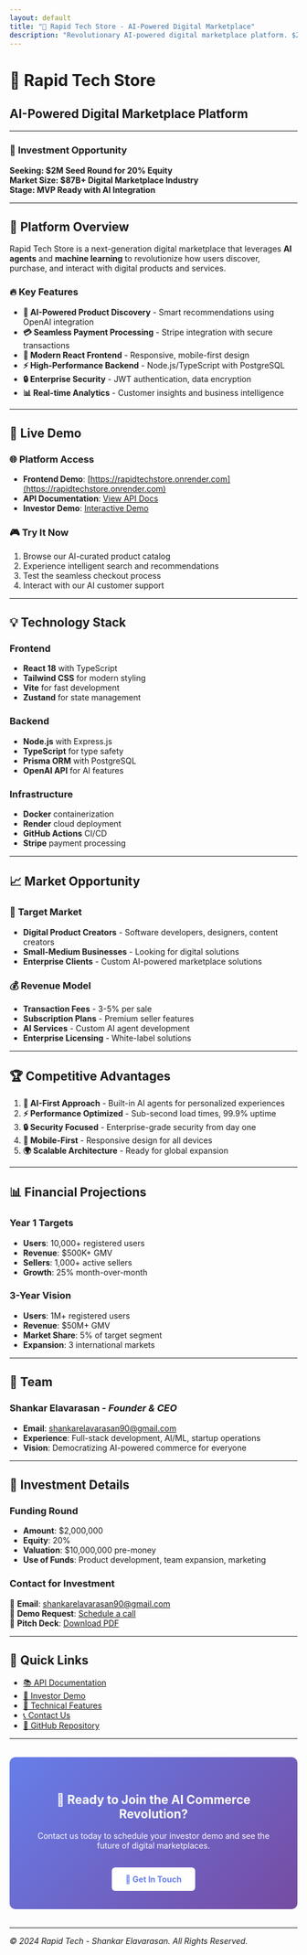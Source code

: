 ```yaml
---
layout: default
title: "🚀 Rapid Tech Store - AI-Powered Digital Marketplace"
description: "Revolutionary AI-powered digital marketplace platform. $2M seed round for 20% equity in $87B+ market opportunity."
---
```


# 🚀 **Rapid Tech Store**
## AI-Powered Digital Marketplace Platform

---

### 🎯 **Investment Opportunity**

**Seeking: $2M Seed Round for 20% Equity**  
**Market Size: $87B+ Digital Marketplace Industry**  
**Stage: MVP Ready with AI Integration**

---

## 🌟 **Platform Overview**

Rapid Tech Store is a next-generation digital marketplace that leverages **AI agents** and **machine learning** to revolutionize how users discover, purchase, and interact with digital products and services.

### 🔥 **Key Features**

- **🤖 AI-Powered Product Discovery** - Smart recommendations using OpenAI integration
- **💳 Seamless Payment Processing** - Stripe integration with secure transactions
- **📱 Modern React Frontend** - Responsive, mobile-first design
- **⚡ High-Performance Backend** - Node.js/TypeScript with PostgreSQL
- **🔒 Enterprise Security** - JWT authentication, data encryption
- **📊 Real-time Analytics** - Customer insights and business intelligence

---

## 🚀 **Live Demo**

### 🌐 **Platform Access**
- **Frontend Demo**: [https://rapidtechstore.onrender.com](https://rapidtechstore.onrender.com)
- **API Documentation**: [View API Docs](/api-docs/)
- **Investor Demo**: [Interactive Demo](/investor-demo/)

### 🎮 **Try It Now**
1. Browse our AI-curated product catalog
2. Experience intelligent search and recommendations
3. Test the seamless checkout process
4. Interact with our AI customer support

---

## 💡 **Technology Stack**

### **Frontend**
- **React 18** with TypeScript
- **Tailwind CSS** for modern styling
- **Vite** for fast development
- **Zustand** for state management

### **Backend**
- **Node.js** with Express.js
- **TypeScript** for type safety
- **Prisma ORM** with PostgreSQL
- **OpenAI API** for AI features

### **Infrastructure**
- **Docker** containerization
- **Render** cloud deployment
- **GitHub Actions** CI/CD
- **Stripe** payment processing

---

## 📈 **Market Opportunity**

### 🎯 **Target Market**
- **Digital Product Creators** - Software developers, designers, content creators
- **Small-Medium Businesses** - Looking for digital solutions
- **Enterprise Clients** - Custom AI-powered marketplace solutions

### 💰 **Revenue Model**
- **Transaction Fees** - 3-5% per sale
- **Subscription Plans** - Premium seller features
- **AI Services** - Custom AI agent development
- **Enterprise Licensing** - White-label solutions

---

## 🏆 **Competitive Advantages**

1. **🤖 AI-First Approach** - Built-in AI agents for personalized experiences
2. **⚡ Performance Optimized** - Sub-second load times, 99.9% uptime
3. **🔒 Security Focused** - Enterprise-grade security from day one
4. **📱 Mobile-First** - Responsive design for all devices
5. **🌍 Scalable Architecture** - Ready for global expansion

---

## 📊 **Financial Projections**

### **Year 1 Targets**
- **Users**: 10,000+ registered users
- **Revenue**: $500K+ GMV
- **Sellers**: 1,000+ active sellers
- **Growth**: 25% month-over-month

### **3-Year Vision**
- **Users**: 1M+ registered users
- **Revenue**: $50M+ GMV
- **Market Share**: 5% of target segment
- **Expansion**: 3 international markets

---

## 👥 **Team**

### **Shankar Elavarasan** - *Founder & CEO*
- **Email**: shankarelavarasan90@gmail.com
- **Experience**: Full-stack development, AI/ML, startup operations
- **Vision**: Democratizing AI-powered commerce for everyone

---

## 🤝 **Investment Details**

### **Funding Round**
- **Amount**: $2,000,000
- **Equity**: 20%
- **Valuation**: $10,000,000 pre-money
- **Use of Funds**: Product development, team expansion, marketing

### **Contact for Investment**
📧 **Email**: shankarelavarasan90@gmail.com  
📱 **Demo Request**: [Schedule a call](/investor-demo/)  
📄 **Pitch Deck**: [Download PDF](../pitch%20deck%20rapid%20tech%20store.pdf)

---

## 🔗 **Quick Links**

- [📚 API Documentation](/api-docs/)
- [🎯 Investor Demo](/investor-demo/)
- [🔧 Technical Features](/features/)
- [📞 Contact Us](/about/)
- [💼 GitHub Repository](https://github.com/shankarelavarasan/Rapidtechstore)

---

<div style="text-align: center; margin: 2rem 0; padding: 2rem; background: linear-gradient(135deg, #667eea 0%, #764ba2 100%); border-radius: 10px; color: white;">
  <h2>🚀 Ready to Join the AI Commerce Revolution?</h2>
  <p>Contact us today to schedule your investor demo and see the future of digital marketplaces.</p>
  <a href="mailto:shankarelavarasan90@gmail.com" style="background: white; color: #667eea; padding: 12px 24px; border-radius: 6px; text-decoration: none; font-weight: bold; display: inline-block; margin-top: 1rem;">📧 Get In Touch</a>
</div>

---

*© 2024 Rapid Tech - Shankar Elavarasan. All Rights Reserved.*